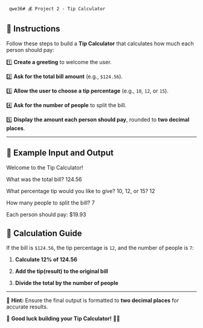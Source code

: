      qwe36# 💰 Project 2 - Tip Calculator  

## 📌 Instructions  
Follow these steps to build a **Tip Calculator** that calculates how much each person should pay:  

1️⃣ **Create a greeting** to welcome the user. 

2️⃣ **Ask for the total bill amount** (e.g., `$124.56`).  

3️⃣ **Allow the user to choose a tip percentage** (e.g., `10`, `12`, or `15`). 

4️⃣ **Ask for the number of people** to split the bill.  

5️⃣ **Display the amount each person should pay**, rounded to **two decimal places**.  

---

## 🧩 Example Input and Output  
Welcome to the Tip Calculator!

What was the total bill? 124.56

What percentage tip would you like to give? 10, 12, or 15? 12

How many people to split the bill? 7

Each person should pay: $19.93

## 🧮 Calculation Guide
If the bill is `$124.56`, the tip percentage is `12`, and the number of people is `7`:  
1. **Calculate 12% of 124.56** 

2. **Add the tip(result) to the original bill** 

3. **Divide the total by the number of people** 

---

📝 **Hint:** Ensure the final output is formatted to **two decimal places** for accurate results.  

🚀 **Good luck building your Tip Calculator!** 🧾😊  

